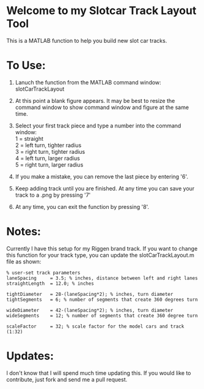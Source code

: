 Welcome to my Slotcar Track Layout Tool
========

This is a MATLAB function to help you build new slot car tracks.  

To Use:
=
1. Lanuch the function from the MATLAB command window:  
	slotCarTrackLayout
2. At this point a blank figure appears. It may be best to resize the command window to show command window and figure at the same time. 
3. Select your first track piece and type a number into the command window:  
    1 = straight  
    2 = left turn, tighter radius  
    3 = right turn, tighter radius  
    4 = left turn, larger radius  
    5 = right turn, larger radius  

4. If you make a mistake, you can remove the last piece by entering '6'.
5. Keep adding track until you are finished. At any time you can save your track to a .png by pressing '7'
6. At any time, you can exit the function by pressing '8'.


Notes:
=
Currently I have this setup for my Riggen brand track. If you want to change this function for your track type, you can update the slotCarTrackLayout.m file as shown:

    % user-set track parameters
    laneSpacing     = 3.5; % inches, distance between left and right lanes
    straightLength  = 12.0; % inches

    tightDiameter   = 28-(laneSpacing*2); % inches, turn diameter
    tightSegments   = 6; % number of segments that create 360 degrees turn

    wideDiameter    = 42-(laneSpacing*2); % inches, turn diameter
    wideSegments    = 12; % number of segments that create 360 degree turn

    scaleFactor     = 32; % scale factor for the model cars and track (1:32)
    
Updates:
=
I don't know that I will spend much time updating this. If you would like to contribute, just fork and send me a pull request.

